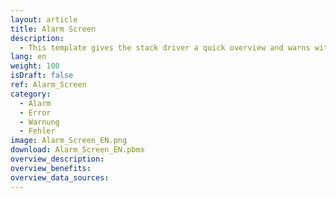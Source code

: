 ```yaml
---
layout: article
title: Alarm Screen
description: 
  - This template gives the stack driver a quick overview and warns with a flashing alarm when problems occur. Add your data sources and adopt the script to get it running.
lang: en
weight: 100
isDraft: false
ref: Alarm_Screen
category:
  - Alarm
  - Error
  - Warnung
  - Fehler
image: Alarm_Screen_EN.png
download: Alarm_Screen_EN.pbmx
overview_description:
overview_benefits:
overview_data_sources:
---
```

